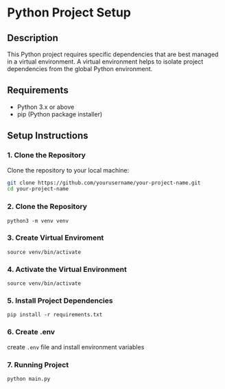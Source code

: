 # Python Project Setup

## Description

This Python project requires specific dependencies that are best managed in a virtual environment. A virtual environment helps to isolate project dependencies from the global Python environment.

## Requirements

- Python 3.x or above
- pip (Python package installer)

## Setup Instructions

### 1. Clone the Repository

Clone the repository to your local machine:

```bash
git clone https://github.com/yourusername/your-project-name.git
cd your-project-name
```

### 2. Clone the Repository
`python3 -m venv venv`

### 3. Create Virtual Enviroment
`source venv/bin/activate`

### 4. Activate the Virtual Environment
`source venv/bin/activate`

### 5. Install Project Dependencies
`pip install -r requirements.txt`

### 6. Create .env
create `.env` file and install environment variables

### 7. Running Project
`python main.py`
